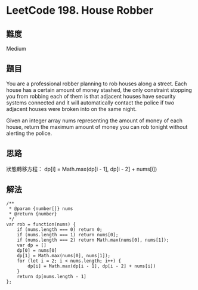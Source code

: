 # LeetCode 198. House Robber

## 難度

Medium

## 題目

You are a professional robber planning to rob houses along a street. Each house has a certain amount of money stashed, the only constraint stopping you from robbing each of them is that adjacent houses have security systems connected and it will automatically contact the police if two adjacent houses were broken into on the same night.

Given an integer array nums representing the amount of money of each house, return the maximum amount of money you can rob tonight without alerting the police.

## 思路

狀態轉移方程： dp[i] = Math.max(dp[i - 1], dp[i - 2] + nums[i])

## 解法

```
/**
 * @param {number[]} nums
 * @return {number}
 */
var rob = function(nums) {
    if (nums.length === 0) return 0;
    if (nums.length === 1) return nums[0];
    if (nums.length === 2) return Math.max(nums[0], nums[1]);
    var dp = []
    dp[0] = nums[0]
    dp[1] = Math.max(nums[0], nums[1]);
    for (let i = 2; i < nums.length; i++) {
        dp[i] = Math.max(dp[i - 1], dp[i - 2] + nums[i])
    }
    return dp[nums.length - 1]
};
```